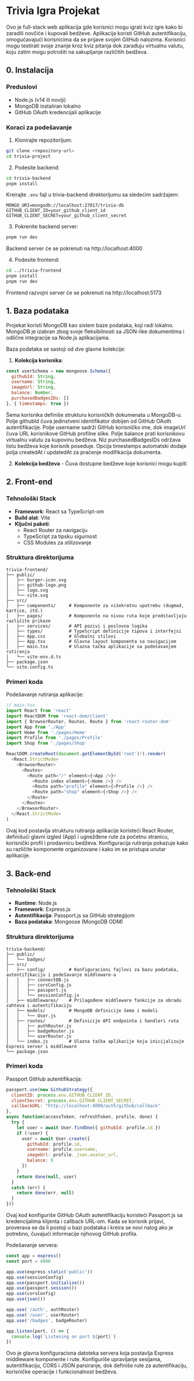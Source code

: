 # Trivia Igra Projekat

Ovo je full-stack web aplikacija gde korisnici mogu igrati kviz igre kako bi zaradili novčiće i kupovali bedževe. Aplikacija koristi GitHub autentifikaciju, omogućavajući korisnicima da se prijave svojim GitHub nalozima. Korisnici mogu testirati svoje znanje kroz kviz pitanja dok zarađuju virtualnu valutu, koju zatim mogu potrošiti na sakupljanje različitih bedževa.

## 0. Instalacija

### Preduslovi
- Node.js (v14 ili noviji)
- MongoDB instaliran lokalno
- GitHub OAuth kredencijali aplikacije

### Koraci za podešavanje

1. Klonirajte repozitorijum:
```bash
git clone <repository-url>
cd trivia-project
```

2. Podesite backend:
```bash
cd trivia-backend
pnpm install
```

Kreirajte `.env` fajl u trivia-backend direktorijumu sa sledećim sadržajem:
```env
MONGO_URI=mongodb://localhost:27017/trivia-db
GITHUB_CLIENT_ID=your_github_client_id
GITHUB_CLIENT_SECRET=your_github_client_secret
```

3. Pokrenite backend server:
```bash
pnpm run dev
```
Backend server će se pokrenuti na http://localhost:4000

4. Podesite frontend:
```bash
cd ../trivia-frontend
pnpm install
pnpm run dev
```
Frontend razvojni server će se pokrenuti na http://localhost:5173

## 1. Baza podataka

Projekat koristi MongoDB kao sistem baze podataka, koji radi lokalno. MongoDB je izabran zbog svoje fleksibilnosti sa JSON-like dokumentima i odlične integracije sa Node.js aplikacijama.

Baza podataka se sastoji od dve glavne kolekcije:

1. **Kolekcija korisnika**:
```javascript
const userSchema = new mongoose.Schema({
  githubId: String,
  username: String,
  imageUrl: String,
  balance: Number,
  purchasedBadgesIDs: []
}, { timestamps: true })
```

Šema korisnika definiše strukturu korisničkih dokumenata u MongoDB-u. Polje githubId čuva jedinstveni identifikator dobijen od GitHub OAuth autentifikacije. Polje username sadrži GitHub korisničko ime, dok imageUrl čuva URL korisnikove GitHub profilne slike. Polje balance prati korisnikovu virtualnu valutu za kupovinu bedževa. Niz purchasedBadgesIDs održava listu bedževa koje korisnik poseduje. Opcija timestamps automatski dodaje polja createdAt i updatedAt za praćenje modifikacija dokumenta.

2. **Kolekcija bedževa** - Čuva dostupne bedževe koje korisnici mogu kupiti

## 2. Front-end

### Tehnološki Stack
- **Framework**: React sa TypeScript-om
- **Build alat**: Vite
- **Ključni paketi**:
  - React Router za navigaciju
  - TypeScript za tipsku sigurnost
  - CSS Modules za stilizovanje

### Struktura direktorijuma
```
trivia-frontend/
├── public/
│   ├── burger-icon.svg
│   ├── github-logo.png
│   ├── logo.svg
│   └── vite.svg
├── src/
│   ├── components/     # Komponente za višekratnu upotrebu (dugmad, kartice, itd.)
│   ├── pages/          # Komponente na nivou ruta koje predstavljaju različite prikaze
│   ├── services/       # API pozivi i poslovna logika
│   ├── types/          # TypeScript definicije tipova i interfejsi
│   ├── App.css         # Globalni stilovi
│   ├── App.tsx         # Glavna layout komponenta sa navigacijom
│   ├── main.tsx        # Ulazna tačka aplikacije sa podešavanjem rutiranja
│   └── vite-env.d.ts
├── package.json
└── vite.config.ts
```

### Primeri koda

Podešavanje rutiranja aplikacije:
```typescript
// main.tsx
import React from 'react'
import ReactDOM from 'react-dom/client'
import { BrowserRouter, Routes, Route } from 'react-router-dom'
import App from './App'
import Home from './pages/Home'
import Profile from './pages/Profile'
import Shop from './pages/Shop'

ReactDOM.createRoot(document.getElementById('root')!).render(
  <React.StrictMode>
    <BrowserRouter>
      <Routes>
        <Route path="/" element={<App />}>
          <Route index element={<Home />} />
          <Route path="profile" element={<Profile />} />
          <Route path="shop" element={<Shop />} />
        </Route>
      </Routes>
    </BrowserRouter>
  </React.StrictMode>
)
```

Ovaj kod postavlja strukturu rutiranja aplikacije koristeći React Router, definišući glavni izgled (App) i ugnežđene rute za početnu stranicu, korisnički profil i prodavnicu bedževa. Konfiguracija rutiranja pokazuje kako su različite komponente organizovane i kako im se pristupa unutar aplikacije.

## 3. Back-end

### Tehnološki Stack
- **Runtime**: Node.js
- **Framework**: Express.js
- **Autentifikacija**: Passport.js sa GitHub strategijom
- **Baza podataka**: Mongoose (MongoDB ODM)

### Struktura direktorijuma
```
trivia-backend/
├── public/
│   └── badges/
├── src/
│   ├── config/         # Konfiguracioni fajlovi za bazu podataka, autentifikaciju i podešavanje middleware-a
│   │   ├── connectDB.js
│   │   ├── corsConfig.js
│   │   ├── passport.js
│   │   └── sessionConfig.js
│   ├── middlewares/    # Prilagođene middleware funkcije za obradu zahteva i autentifikaciju
│   ├── models/         # MongoDB definicije šema i modeli
│   │   └── User.js
│   ├── routes/         # Definicije API endpointa i handleri ruta
│   │   ├── authRouter.js
│   │   ├── badgeRouter.js
│   │   └── userRouter.js
│   └── index.js        # Ulazna tačka aplikacije koja inicijalizuje Express server i middleware
└── package.json
```

### Primeri koda

Passport GitHub autentifikacija:
```javascript
passport.use(new GithubStrategy({
  clientID: process.env.GITHUB_CLIENT_ID,
  clientSecret: process.env.GITHUB_CLIENT_SECRET,
  callbackURL: "http://localhost:4000/auth/github/callback"
}, 
async function(accessToken, refreshToken, profile, done) {
  try {
    let user = await User.findOne({ githubId: profile.id })
    if (!user) {
      user = await User.create({ 
        githubId: profile.id, 
        username: profile.username,
        imageUrl: profile._json.avatar_url,
        balance: 0
      })
    }
    return done(null, user)
  }
  catch (err) {
    return done(err, null)
  }
}))
```

Ovaj kod konfiguriše GitHub OAuth autentifikaciju koristeći Passport.js sa kredencijalima klijenta i callback URL-om. Kada se korisnik prijavi, proverava se da li postoji u bazi podataka i kreira se novi nalog ako je potrebno, čuvajući informacije njihovog GitHub profila.

Podešavanje servera:
```javascript
const app = express()
const port = 4000

app.use(express.static('public'))
app.use(sessionConfig)
app.use(passport.initialize())
app.use(passport.session())
app.use(corsConfig)
app.use(json())

app.use('/auth', authRouter)
app.use('/user', userRouter)
app.use('/badges', badgeRouter)

app.listen(port, () => {
  console.log(`Listening on port ${port}`)
})
```

Ovo je glavna konfiguraciona datoteka servera koja postavlja Express middleware komponente i rute. Konfiguriše upravljanje sesijama, autentifikaciju, CORS i JSON parsiranje, dok definiše rute za autentifikaciju, korisničke operacije i funkcionalnost bedževa.